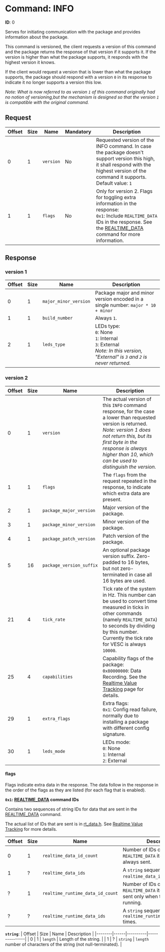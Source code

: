 # Command: INFO

**ID**: 0

Serves for initiating communication with the package and provides information about the package.

This command is versioned, the client requests a version of this command and the package returns the response of that version if it supports it. If the version is higher than what the package supports, it responds with the highest version it knows.

If the client would request a version that is lower than what the package supports, the package should respond with a version `0` in its response to indicate it no longer supports a version this low.

_Note: What is now referred to as version `1` of this command originally had no notion of versioning,but the mechanism is designed so that the version `1` is compatible with the original command._

## Request

| Offset | Size | Name      | Mandatory | Description   |
|--------|------|-----------|-----------|---------------|
| 0      | 1    | `version` | No        | Requested version of the INFO command. In case the package doesn't support version this high, it shall respond with the highest version of the command it supports. Default value: `1` |
| 1      | 1    | `flags`   | No        | Only for version 2. Flags for toggling extra information in the response:<br> `0x1`: Include `REALTIME_DATA` IDs in the response. See the [REALTIME_DATA](REALTIME_DATA.md) command for more information. |

## Response

### version 1

| Offset | Size | Name                  | Description   |
|--------|------|-----------------------|---------------|
| 0      | 1    | `major_minor_version` | Package major and minor version encoded in a single number: `major * 10 + minor` |
| 1      | 1    | `build_number`        | Always `1`.                          |
| 2      | 1    | `leds_type`           | LEDs type:<br> `0`: None<br> `1`: Internal<br> `3`: External <br> _Note: In this version, "External" is `3` and `2` is never returned._ |

### version 2

| Offset | Size | Name                     | Description   |
|--------|------|--------------------------|---------------|
| 0      | 1    | `version`                | The actual version of this `INFO` command response, for the case a lower than requested version is returned.<br> _Note: version 1 does not return this, but its first byte in the response is always higher than 10, which can be used to distinguish the version._ |
| 1      | 1    | `flags`                  | The `flags` from the request repeated in the response, to indicate which extra data are present. |
| 2      | 1    | `package_major_version`  | Major version of the package. |
| 3      | 1    | `package_minor_version`  | Minor version of the package. |
| 4      | 1    | `package_patch_version`  | Patch version of the package. |
| 5      | 16   | `package_version_suffix` | An optional package version suffix. Zero-padded to 16 bytes, but not zero-terminated in case all 16 bytes are used. |
| 21     | 4    | `tick_rate`              | Tick rate of the system in Hz. This number can be used to convert time measured in ticks in other commands (namely `REALTIME_DATA`) to seconds by dividing by this number. Currently the tick rate for VESC is always `10000`. |
| 25     | 4    | `capabilities`           | Capability flags of the package:<br> `0x80000000`: Data Recording. See the [Realtime Value Tracking](../realtime_value_tracking.md) page for details. |
| 29     | 1    | `extra_flags`            | Extra flags:<br> `0x1`: Config read failure, normally due to installing a package with different config signature. |
| 30     | 1    | `leds_mode`              | LEDs mode:<br> `0`: None<br> `1`: Internal<br> `2`: External |

#### flags

Flags indicate extra data in the response. The data follow in the response in the order of the flags as they are listed (for each flag that is enabled).

**`0x1`: [REALTIME_DATA](REALTIME_DATA.md) command IDs**

Contains two sequences of string IDs for data that are sent in the [REALTIME_DATA](REALTIME_DATA.md) command.

The actual list of IDs that are sent is in [rt_data.h](/src/rt_data.h). See [Realtime Value Tracking](../realtime_value_tracking.md) for more details.

| Offset | Size | Name                             | Description   |
|--------|------|----------------------------------|---------------|
| 0      | 1    | `realtime_data_id_count`         | Number of IDs of the `REALTIME_DATA` items which are always sent. |
| 1      | ?    | `realtime_data_ids`              | A `string` sequence repeated `realtime_data_id_count` times. |
| ?      | 1    | `realtime_runtime_data_id_count` | Number of IDs of the `REALTIME_DATA` items which are sent only when the package is running. |
| ?      | ?    | `realtime_runtime_data_ids`      | A `string` sequence repeated `realtime_runtime_data_id_count` times. |

**`string`**:
| Offset | Size | Name     | Description   |
|--------|------|----------|---------------|
| 0      | 1    | `length` | Length of the string. |
| 1      | ?    | `string` | `length` number of characters of the string (not null-terminated). |
